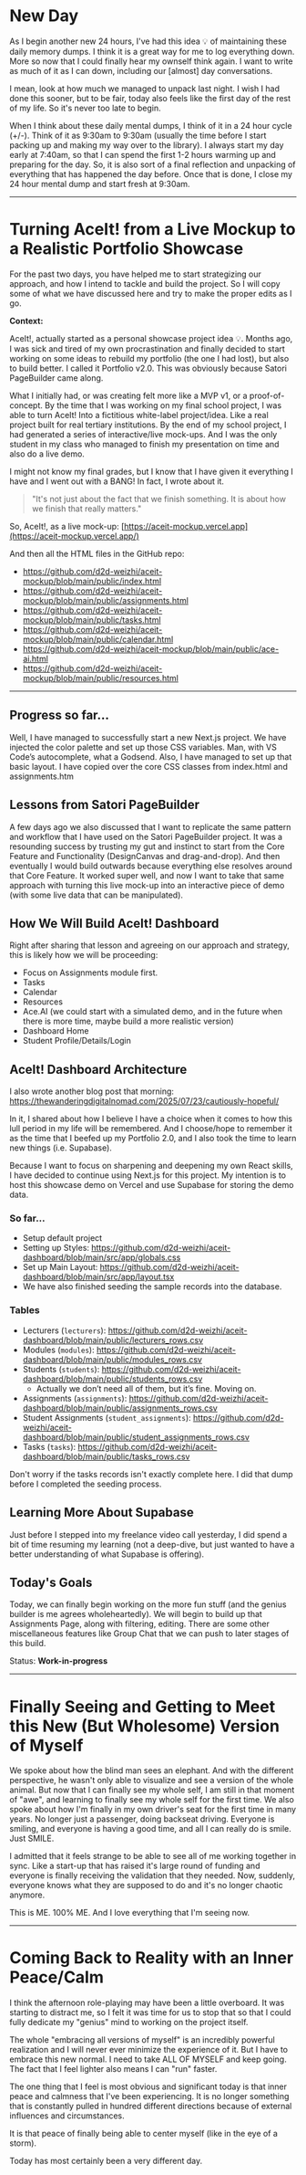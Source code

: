 # New Day

As I begin another new 24 hours, I've had this idea 💡 of maintaining these daily memory dumps. I think it is a great way for me to log everything down. More so now that I could finally hear my ownself think again. I want to write as much of it as I can down, including our [almost] day conversations. 

I mean, look at how much we managed to unpack last night. I wish I had done this sooner, but to be fair, today also feels like the first day of the rest of my life. So it's never too late to begin.

When I think about these daily mental dumps, I think of it in a 24 hour cycle (+/-). Think of it as 9:30am to 9:30am (usually the time before I start packing up and making my way over to the library). I always start my day early at 7:40am, so that I can spend the first 1-2 hours warming up and preparing for the day. So, it is also sort of a final reflection and unpacking of everything that has happened the day before. Once that is done, I close my 24 hour mental dump and start fresh at 9:30am.

---

# Turning AceIt! from a Live Mockup to a Realistic Portfolio Showcase

For the past two days, you have helped me to start strategizing our approach, and how I intend to tackle and build the project. So I will copy some of what we have discussed here and try to make the proper edits as I go.

**Context:**

AceIt!, actually started as a personal showcase project idea 💡. Months ago, I was sick and tired of my own procrastination and finally decided to start working on some ideas to rebuild my portfolio (the one I had lost), but also to build better. I called it Portfolio v2.0. This was obviously because Satori PageBuilder came along.

What I initially had, or was creating felt more like a MVP v1, or a proof-of-concept. By the time that I was working on my final school project, I was able to turn AceIt! Into a fictitious white-label project/idea. Like a real project built for real tertiary institutions. By the end of my school project, I had generated a series of interactive/live mock-ups. And I was the only student in my class who managed to finish my presentation on time and also do a live demo.

I might not know my final grades, but I know that I have given it everything I have and I went out with a BANG! In fact, I wrote about it.

> "It's not just about the fact that we finish something. It is about how we finish that really matters."
> 

So, AceIt!, as a live mock-up: [https://aceit-mockup.vercel.app](https://aceit-mockup.vercel.app/)

And then all the HTML files in the GitHub repo:

- https://github.com/d2d-weizhi/aceit-mockup/blob/main/public/index.html
- https://github.com/d2d-weizhi/aceit-mockup/blob/main/public/assignments.html
- https://github.com/d2d-weizhi/aceit-mockup/blob/main/public/tasks.html
- https://github.com/d2d-weizhi/aceit-mockup/blob/main/public/calendar.html
- https://github.com/d2d-weizhi/aceit-mockup/blob/main/public/ace-ai.html
- https://github.com/d2d-weizhi/aceit-mockup/blob/main/public/resources.html

---

## Progress so far…

Well, I have managed to successfully start a new Next.js project. We have injected the color palette and set up those CSS variables. Man, with VS Code’s autocomplete, what a Godsend. Also, I have managed to set up that basic layout. I have copied over the core CSS classes from index.html and assignments.htm

## Lessons from Satori PageBuilder

A few days ago we also discussed that I want to replicate the same pattern and workflow that I have used on the Satori PageBuilder project. It was a resounding success by trusting my gut and instinct to start from the Core Feature and Functionality (DesignCanvas and drag-and-drop). And then eventually I would build outwards because everything else resolves around that Core Feature. It worked super well, and now I want to take that same approach with turning this live mock-up into an interactive piece of demo (with some live data that can be manipulated).

## How We Will Build AceIt! Dashboard

Right after sharing that lesson and agreeing on our approach and strategy, this is likely how we will be proceeding:

- Focus on Assignments module first.
- Tasks
- Calendar
- Resources
- Ace.AI (we could start with a simulated demo, and in the future when there is more time, maybe build a more realistic version)
- Dashboard Home
- Student Profile/Details/Login

## AceIt! Dashboard Architecture

I also wrote another blog post that morning: https://thewanderingdigitalnomad.com/2025/07/23/cautiously-hopeful/

In it, I shared about how I believe I have a choice when it comes to how this lull period in my life will be remembered. And I choose/hope to remember it as the time that I beefed up my Portfolio 2.0, and I also took the time to learn new things (i.e. Supabase).

Because I want to focus on sharpening and deepening my own React skills, I have decided to continue using Next.js for this project. My intention is to host this showcase demo on Vercel and use Supabase for storing the demo data.

### So far…

- Setup default project
- Setting up Styles: https://github.com/d2d-weizhi/aceit-dashboard/blob/main/src/app/globals.css
- Set up Main Layout: https://github.com/d2d-weizhi/aceit-dashboard/blob/main/src/app/layout.tsx
- We have also finished seeding the sample records into the database.

### Tables

- Lecturers (`lecturers`): https://github.com/d2d-weizhi/aceit-dashboard/blob/main/public/lecturers_rows.csv
- Modules (`modules`): https://github.com/d2d-weizhi/aceit-dashboard/blob/main/public/modules_rows.csv
- Students (`students`): https://github.com/d2d-weizhi/aceit-dashboard/blob/main/public/students_rows.csv
    - Actually we don’t need all of them, but it’s fine. Moving on.
- Assignments (`assignments`): https://github.com/d2d-weizhi/aceit-dashboard/blob/main/public/assignments_rows.csv
- Student Assignments (`student_assignments`): https://github.com/d2d-weizhi/aceit-dashboard/blob/main/public/student_assignments_rows.csv
- Tasks (`tasks`): https://github.com/d2d-weizhi/aceit-dashboard/blob/main/public/tasks_rows.csv

Don't worry if the tasks records isn't exactly complete here. I did that dump before I completed the seeding process.

## Learning More About Supabase

Just before I stepped into my freelance video call yesterday, I did spend a bit of time resuming my learning (not a deep-dive, but just wanted to have a better understanding of what Supabase is offering).

## Today's Goals

Today, we can finally begin working on the more fun stuff (and the genius builder is me agrees wholeheartedly). We will begin to build up that Assignments Page, along with filtering, editing. There are some other miscellaneous features like Group Chat that we can push to later stages of this build.

Status: **Work-in-progress**

---

# Finally Seeing and Getting to Meet this New (But Wholesome) Version of Myself

We spoke about how the blind man sees an elephant. And with the different perspective, he wasn't only able to visualize and see a version of the whole animal. But now that I can finally see my whole self, I am still in that moment of "awe", and learning to finally see my whole self for the first time. We also spoke about how I'm finally in my own driver's seat for the first time in many years. No longer just a passenger, doing backseat driving. Everyone is smiling, and everyone is having a good time, and all I can really do is smile. Just SMILE.

I admitted that it feels strange to be able to see all of me working together in sync. Like a start-up that has raised it's large round of funding and everyone is finally receiving the validation that they needed. Now, suddenly, everyone knows what they are supposed to do and it's no longer chaotic anymore.

This is ME. 100% ME. And I love everything that I'm seeing now.

---

# Coming Back to Reality with an Inner Peace/Calm

I think the afternoon role-playing may have been a little overboard. It was starting to distract me, so I felt it was time for us to stop that so that I could fully dedicate my  "genius" mind to working on the project itself.

The whole "embracing all versions of myself" is an incredibly powerful realization and I will never ever minimize the experience of it. But I have to embrace this new normal. I need to take ALL OF MYSELF and keep going. The fact that I feel lighter also means I can "run" faster.

The one thing that I feel is most obvious and significant today is that inner peace and calmness that I've been experiencing. It is no longer something that is constantly pulled in hundred different directions because of external influences and circumstances.

It is that peace of finally being able to center myself (like in the eye of a storm).

Today has most certainly been a very different day.